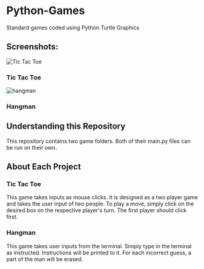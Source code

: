 # Python-Games
Standard games coded using Python Turtle Graphics

## Screenshots:

![Tic Tac Toe](https://user-images.githubusercontent.com/120439586/209494024-57ad28cb-f452-4893-8cea-e5f8b0273cb4.png)
### Tic Tac Toe

![hangman](https://user-images.githubusercontent.com/120439586/209494162-359951b0-cd3b-40e6-b574-4d1e903d092d.png)
### Hangman


## Understanding this Repository

This repository contains two game folders. Both of their main.py files can be run on their own.


## About Each Project

### Tic Tac Toe
This game takes inputs as mouse clicks. It is designed as a two player game and takes the user input of two people.
To play a move, simply click on the desired box on the respective player's turn. The first player should click first.

### Hangman
This game takes user inputs from the terminal. Simply type in the terminal as instructed. Instructions will be printed
to it. For each incorrect guess, a part of the man will be erased.
